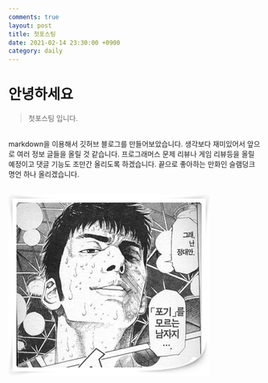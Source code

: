 ```yaml
---
comments: true
layout: post
title: 첫포스팅
date: 2021-02-14 23:30:00 +0900
category: daily
---
```


# 안녕하세요
> 첫포스팅 입니다.

<br/>
markdown을 이용해서 깃허브 블로그를 만들어보았습니다.  
생각보다 재미있어서 앞으로 여러 정보 글들을 올릴 것 같습니다.  
프로그래머스 문제 리뷰나 게임 리뷰등을 올릴 예정이고 댓글 기능도 조만간 올리도록 하겠습니다.  
끝으로 좋아하는 만화인 슬램덩크 명언 하나 올리겠습니다.  
<br/><br/>

![](/public/img/123.jpg)
<br/><br/><br/><br/><br/><br/><br/><br/>
